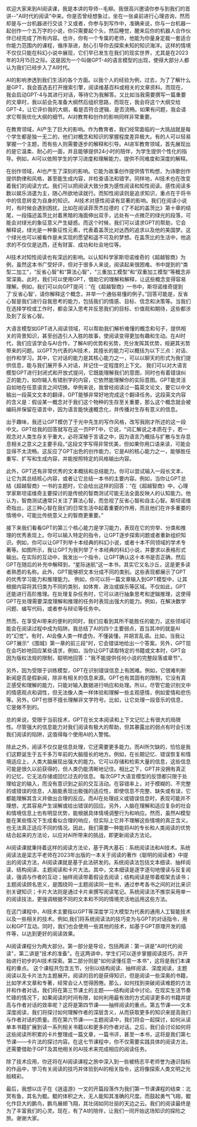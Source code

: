 欢迎大家来到AI阅读课，我是本讲的导师--毛柳。我很高兴邀请你参与到我们的首讲--"AI时代的阅读"中来。你是否曾经想象过，坐在一张桌前进行心理咨询，然而却是与一台机器进行交谈？又或者，你参与到写作中，准确来说，你与一台机器一起创作一个五万字的小说，你只需要起个头，然后睡觉，醒来后你的机器人合作伙伴已经完成了所有内容。也许，你有一个专属的老师，他能为你量身定裁一套适合你能力范围内的课程，循序渐进，耐心引导你去探索未知的知识海洋。这样的情境不仅仅只能在科幻小说中展现，它们早已发生在我们的现实世界，尤其是在2023年的3月15日之际。这是因为一个叫做GPT-4的语言模型的出现，使得大部分人都认为我们已经步入了AI时代。

AI的影响渗透到我们生活的各个方面。以我个人的经验为例，过去，为了了解什么是GPT，我会首选去打开搜索引擎，阅读维基百科或相关的文章资料。而现在，我会启动GPT-4与其进行对话，等待它为我解答。又比如当我需要撰写一篇重要的文章时，我以前会先准备大纲然后组织思路，而现在，我会将这个大纲交给GPT-4，让它评价我的大纲，看是否符合逻辑、是否流畅。如果有问题，我会请求它帮我优化大纲的细节。AI对教育和创作的影响同样非常重要。

在教育领域，AI产生了巨大的影响。作为教育者，我们经常面临的一大挑战就是每个学生都是独一无二的，他们对概念和知识的掌握程度差异极大。有的人可以轻易掌握一个主题，而有些人则需要逐步的解释和引导。AI进军教育领域，首先展现出的是它温柔、耐心的一面，并且能够提供24小时的陪伴，为学生提供个性化的指导。例如，AI可以依照学生的学习进度和理解能力，提供不同难度和深度的解释。

在创作领域，AI也产生了深刻的影响。它能为故事创作提供情节构想，为诗歌创作提供韵律和风格，甚至能生成内容，并检查语法和错字。同样地，AI技术也在改变着我们的阅读方式。我们可以把阅读大致分类为感性阅读和知性阅读。感性阅读多数以娱乐消遣为主，随心所欲地读就行。而知性阅读则是追求知识，重点在于将书中的信息转变为自身的知识。
AI技术对感性阅读有显著的影响。我们在阅读小说时，有时候会遇到困扰，比如在阅读菲茨杰拉德的《了不起的盖茨比》第十章的结尾，一段描述盖茨比对着黑暗的海面伸出双手，远处有一点微茫的绿光的段落，可能会对绿光的象征意义产生疑惑。而这个时候，我们可以请求GPT的帮助，它会解释说，绿光是一种象征性元素，代表着盖茨比对达西的追求以及他的美国梦。这个绿光也可以被看作是未实现的愿望和遥不可及的梦想。在盖茨比的生活中，他追求的不仅仅是达西，还有财富、成功和社会地位等。

AI技术对知性阅读也有深远的影响。以认知科学家斯坦诺维奇的《超越智商》为例，虽然这本书广受好评，但对于很多人来说，阅读起来很困难。书中提到的“类型二加工”，“反省心智”和“算法心智”，“三重加工模型”和“双重加工模型”等概念非常深奥。此时，我们可以使用GPT，借助它的理解和解释，让这些概念变得容易理解。例如，我们可以向GPT提问：“在《超越智商》一书中，斯坦诺维奇提到了‘反省心智’，请你解释这个概念，并举一个通俗易懂的例子。”回答可能是，反省心智是我们进行自我思考的能力，包括我们的情感、目标、信念和决策等。当我们在选择学校或工作时，都会深入思考并反思我们的目标、价值观和期待，这些都涉及到了反省心智。

大语言模型如GPT进入阅读领域，可以帮助我们解析难懂的概念和句子，提供相关的背景知识，甚至创造引人入胜的故事，使阅读变得更加有趣和生动。在AI时代，我们应该学会与AI合作，了解AI的优势和劣势，充分发挥其优势，规避其劣势带来的问题。以GPT为代表的AI技术，其擅长的能力可以概括为以下三点：对话、创作和学习。其中，它对话的能力是其核心能力之一，可以以聊天的形式为我们提供信息，能与我们展开多人对话，并记住一定程度的上下文。
我们可以对大语言模型GPT进行封闭式和开放式提问，它既能理解我们的意图，同时也有着错误纠正的能力，如你输入有错别字的内容，它依然能理解你的实际意图。GPT能灵活自如地在任意语言之间切换。举例来说，我曾经阅读过一篇英文论文，要它以中文输出一段英文文本的翻译，GPT能够非常好地完成这个翻译任务。这段英文内容的含义是：假设某一概念对于我们这个物种的生存至关重要，那么这个概念就会被编码并保留在语言中，因为语言能快速概念化，并传播对生存有意义的信息。

出于趣味，我还让GPT模仿了于光中先生的写作风格，改写我刚才所述的这一段中文。GPT给我的回答就写在这一页PPT中，它说，“词汇解说之本质在于，若一观念对人类生存关乎重大，必将深殖于言语之中，因为语言乃概括与扩散与生存息息相关之意义之主要手段。”这段文字写得非常优美，但如果你用口语来读，可能会显得不太流畅。这反应了GPT出色的创作能力，它是AI的核心能力之一，能够胜任重写、扩写和生成内容，并能按照特定的风格输出内容。

此外，GPT还有非常优秀的文本概括和总结能力。你可以尝试输入一段长文本，让它为其总结核心内容，或者让它总结一本书的主要内容。例如，当你让GPT总结《超越智商》一书的主题时，它会给出这样的回答：“在《超越智商》中，心理学家斯坦诺维奇主要探讨的是传统的智商测试可能无法全面反映人的认知能力。他认为，智商测试通常只关注了算法心智，而忽视了反省心智和自主心智。斯坦诺维奇指出，这三种心智在我们的日常生活中起着重要的作用，而且他们在许多重要的情境中，可能比传统意义上的智商更重要。”

接下来我们看看GPT的第三个核心能力是学习能力，表现在它的穷举、分类和推理的优秀表现上。你可以输入特定的指令，让GPT逐步探索问题或者重新组织知识。例如，你可以让GPT列举十本经典的科幻小说，或者十本不同领域的学术专著等。如图所示，我让GPT为我列举了十本经典的科幻小说，并要求以表格形式输出。在实际的互动中，我发出一个指令，让GPT确认这十本书是否正确，然后GPT在随后的补充中解释到，“星际迷航”这一本书，其实它又名沙丘，这是更多读者熟悉的名称。此外，GPT能够把文本分成不同的类别。这些表现都展示了GPT的优秀学习能力和推理能力。
例如，你可以将一篇文章输入到GPT模型中，让其根据内容将其归类为不同的类别，如体育、政治或娱乐等区域。不仅如此，GPT还能进行高阶推理。在处理复杂任务时，它可以进行抽象思考和逻辑推理，这使得GPT在处理需要深度理解和推理的任务时表现出强大的能力。例如，在解决数学问题、编写代码，或者参与辩论等任务中。

然而，在享受AI带来的便利的同时，我们应看到其所不能胜任的能力，这些领域可能会在阅读过程中成为陷阱。我总结了AI的四个主要弱点，首当其冲的就是AI的"幻觉"。有时，AI会像人类一样虚伪，不懂装懂，并胡言乱语。比如，当我让GPT展示"《围城》第一章的前三段"时，它会错误地给出一个答案。另外，GPT现在会巧妙地回应某些请求，例如，当你让GPT读取特定的书籍或文本时，GPT会因为版权法规的限制，聪明地回答："我不能提供任何小说的完整段落或章节"。

另外，因为受限于训练模型，GPT在识别错误信息上有困难。例如，它很难判断新闻是否是假新闻，除非有相关的信息来源。GPT也有其固有的限制，它没有真正感受和理解的能力，只能对输入数据进行响应和处理。所以，尽管它能识别文中的情感观点和调性，但无法像人类一样体验和理解一些主观感情，例如爱情和悲伤等。另外，GPT也很不擅长理解非文字符号。比如，让它处理一段音乐的信息，它是做不到的。

总的来说，受限于当前技术，GPT在长文本阅读和上下文记忆上有很大的局限性。尽管强大的信息能力对我们阅读有极大的帮助，但其暴露出的弱点有时会引发我们阅读的陷阱，这值得每个使用AI的人警惕。

除此之外，阅读不仅仅是信息处理，它还需要更多能力。而AI所欠缺的，恰恰是我们这颗诞生于五千多万年前的大脑擅长的地方。例如，在长期记忆、错误恢复和情境适应上，人类大脑展现出强大的能力。它可以存储和检索大量的信息，这些信息可能是很久以前获得的，但人类仍能清晰地记住。相比之下，GPT并没拥有真正的记忆，它无法存储或回忆过去的信息。
每次GPT大语言模型的反馈都只限于处理给定的输入，而没有意识到之前的交互活动。在容错率上，对于模糊的、不完整的或错误的信息，人脑能表现出极强的适应性，即使信息不完整、缺失或有误，它都能理解其含义并做出合理的反应。而AI在处理歧义或错误信息时，表现可能并不理想，尤其容易产生误解或给出错误的回应。另外，人脑在理解和适应复杂的社会和情境信息上也有明显优势，能根据具体情境调整行为和响应。然而，虽然AI模型能在某些情况下生成看似合理的响应，但实际上它并不理解这些情境的真正含义，也无法真正适应不同的情况。因此，我们需要一种能将AI的专长和人类阅读的优势结合起来的方法论，以应对AI所带来的挑战，即更新阅读方法论。

AI阅读课就秉持着这样的阅读方法论，基于两大基石：系统阅读法和AI技术。系统阅读法是梁志平老师在2023年出版的一本关于阅读的著作《聪明的阅读者》中提出的阅读方法，AI阅读课就是基于此法研发的。系统阅读法包括文本细读、抽样阅读、结构阅读、主题阅读和卡片大法。其中，文本细读是逐字逐句地慢读与反复阅读，强调与作者的互动；抽样阅读带着假设去阅读；结构阅读是带着框架去读书；主题阅读顾名思义，是围绕同一主题阅读同一批书，通过参考各书之间的对比来识别关键知识；卡片大法则是通过卡片来撰写阅读笔记。系统阅读法不推崇采用单一的阅读技法，更强调根据不同的文本和不同的情境灵活地运用这些方法。

在这门课程中，AI技术主要指以GPT等深度学习大模型为代表的通用人工智能技术以及一些相关的技术。例如,我们将系统阅读法的技巧变为与GPT的对话指令，用以和GPT互动。同时，我们也会使用一些其他的技术，如基于GPT原理开发的插件等，以达到更好的阅读效果。

AI阅读课程分为两大部分。第一部分是导论，包括两讲：第一讲是"AI时代的阅读"，第二讲是"技术的准备"。在这两讲中，学生们可以逐步掌握阅读技巧，并开始进行初步的AI技术探索。第二部分则是"如何读懂任意一本书"，这将是我们本课程的重点。
这个课程共包含五节，分别以结构阅读、抽样阅读、深度阅读，主题阅读以及卡片法为主题展开。阅读的目的是获得知识，但是阅读一些深奥的书籍，比如学术文章和专著，经常会让人觉得困倦。那么，如何找到突破阅读难题的方法并和作者对话，我们将在第三节课土的主题——结构阅读中讨论。在现实生活节奏忙碌的情况下，如果阅读的时间有限，如何利用最有效的方式阅读更多的书籍并提高与作者对话的效率呢？这将是第四节课——抽样阅读的重点。第五节课——文本深度阅读，我们将探讨如何理解作者的深层含义，从而获取更多的知识来提高我们与作者对话的质量。而在第六节课——主题阅读中，我们将会一起探讨，如何从读单本书籍扩展到读一系列相关书籍以和更多的作者对话。之后，我们会讨论如何将这些阅读所积累的卡片整理成一篇文章，一篇书评，甚至一本书，这将是我们第七节课——卡片法的探讨内容。在这七节课程中，你不仅需要实践具体的阅读方法，还需要借助于GPT及其他相关的AI技术来完成相应的阅读任务。

除了技术应用，你还将在AI阅读课程之旅中深入到一些被杨志平老师誉为通识指标的作品中，学习有关阅读的技巧并体验到AI的相关指令，这将像探索人类文明之光般精彩。

最后，我想以庄子在《逍遥游》一文的开篇段落作为我们第一节课课程的结束：北冥有鱼，其名为鲲。鲲的体积之大，无人能知其准确的尺度。而鼓起勇气飞翔，鲲化作巨大的鹏鸟，鹏鸟展翅飞翔，其壮阔如同壮丽的天边之云。我们的阅读最终是为了丰富我们的心灵。现在，有了AI的陪伴，让我们一同开始这场知识的探险之旅。谢谢大家。
